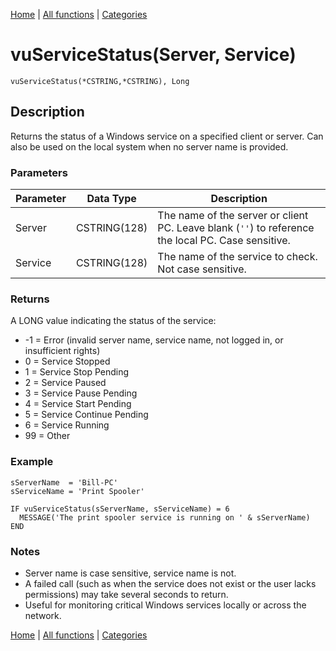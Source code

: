 [Home](../index.md) | [All functions](index.md) | [Categories](../categories/index.md)

# vuServiceStatus(Server, Service)

```Prototype
vuServiceStatus(*CSTRING,*CSTRING), Long
```


## Description
Returns the status of a Windows service on a specified client or server. Can also be used on the local system when no server name is provided.

### Parameters

| Parameter | Data Type    | Description                                                                 |
|-----------|--------------|-----------------------------------------------------------------------------|
| Server    | CSTRING(128) | The name of the server or client PC. Leave blank (`''`) to reference the local PC. Case sensitive. |
| Service   | CSTRING(128) | The name of the service to check. Not case sensitive.                       |

### Returns
A LONG value indicating the status of the service:  
- -1 = Error (invalid server name, service name, not logged in, or insufficient rights)  
- 0 = Service Stopped  
- 1 = Service Stop Pending  
- 2 = Service Paused  
- 3 = Service Pause Pending  
- 4 = Service Start Pending  
- 5 = Service Continue Pending  
- 6 = Service Running  
- 99 = Other  

### Example

```Clarion
sServerName  = 'Bill-PC'
sServiceName = 'Print Spooler'

IF vuServiceStatus(sServerName, sServiceName) = 6
  MESSAGE('The print spooler service is running on ' & sServerName)
END
```

### Notes
- Server name is case sensitive, service name is not.  
- A failed call (such as when the service does not exist or the user lacks permissions) may take several seconds to return.  
- Useful for monitoring critical Windows services locally or across the network.

[Home](../index.md) | [All functions](index.md) | [Categories](../categories/index.md)
